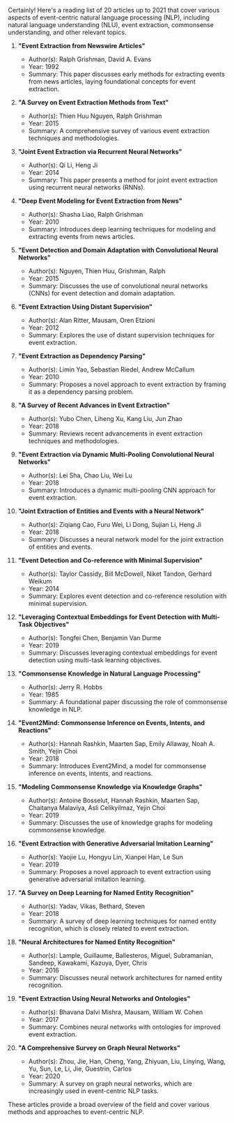 Certainly! Here's a reading list of 20 articles up to 2021 that cover various aspects of event-centric natural language processing (NLP), including natural language understanding (NLU), event extraction, commonsense understanding, and other relevant topics.

1. **"Event Extraction from Newswire Articles"**  
   - Author(s): Ralph Grishman, David A. Evans  
   - Year: 1992  
   - Summary: This paper discusses early methods for extracting events from news articles, laying foundational concepts for event extraction.

2. **"A Survey on Event Extraction Methods from Text"**  
   - Author(s): Thien Huu Nguyen, Ralph Grishman  
   - Year: 2015  
   - Summary: A comprehensive survey of various event extraction techniques and methodologies.

3. **"Joint Event Extraction via Recurrent Neural Networks"**  
   - Author(s): Qi Li, Heng Ji  
   - Year: 2014  
   - Summary: This paper presents a method for joint event extraction using recurrent neural networks (RNNs).

4. **"Deep Event Modeling for Event Extraction from News"**  
   - Author(s): Shasha Liao, Ralph Grishman  
   - Year: 2010  
   - Summary: Introduces deep learning techniques for modeling and extracting events from news articles.

5. **"Event Detection and Domain Adaptation with Convolutional Neural Networks"**  
   - Author(s): Nguyen, Thien Huu, Grishman, Ralph  
   - Year: 2015  
   - Summary: Discusses the use of convolutional neural networks (CNNs) for event detection and domain adaptation.

6. **"Event Extraction Using Distant Supervision"**  
   - Author(s): Alan Ritter, Mausam, Oren Etzioni  
   - Year: 2012  
   - Summary: Explores the use of distant supervision techniques for event extraction.

7. **"Event Extraction as Dependency Parsing"**  
   - Author(s): Limin Yao, Sebastian Riedel, Andrew McCallum  
   - Year: 2010  
   - Summary: Proposes a novel approach to event extraction by framing it as a dependency parsing problem.

8. **"A Survey of Recent Advances in Event Extraction"**  
   - Author(s): Yubo Chen, Liheng Xu, Kang Liu, Jun Zhao  
   - Year: 2018  
   - Summary: Reviews recent advancements in event extraction techniques and methodologies.

9. **"Event Extraction via Dynamic Multi-Pooling Convolutional Neural Networks"**  
   - Author(s): Lei Sha, Chao Liu, Wei Lu  
   - Year: 2018  
   - Summary: Introduces a dynamic multi-pooling CNN approach for event extraction.

10. **"Joint Extraction of Entities and Events with a Neural Network"**  
    - Author(s): Ziqiang Cao, Furu Wei, Li Dong, Sujian Li, Heng Ji  
    - Year: 2018  
    - Summary: Discusses a neural network model for the joint extraction of entities and events.

11. **"Event Detection and Co-reference with Minimal Supervision"**  
    - Author(s): Taylor Cassidy, Bill McDowell, Niket Tandon, Gerhard Weikum  
    - Year: 2014  
    - Summary: Explores event detection and co-reference resolution with minimal supervision.

12. **"Leveraging Contextual Embeddings for Event Detection with Multi-Task Objectives"**  
    - Author(s): Tongfei Chen, Benjamin Van Durme  
    - Year: 2019  
    - Summary: Discusses leveraging contextual embeddings for event detection using multi-task learning objectives.

13. **"Commonsense Knowledge in Natural Language Processing"**  
    - Author(s): Jerry R. Hobbs  
    - Year: 1985  
    - Summary: A foundational paper discussing the role of commonsense knowledge in NLP.

14. **"Event2Mind: Commonsense Inference on Events, Intents, and Reactions"**  
    - Author(s): Hannah Rashkin, Maarten Sap, Emily Allaway, Noah A. Smith, Yejin Choi  
    - Year: 2018  
    - Summary: Introduces Event2Mind, a model for commonsense inference on events, intents, and reactions.

15. **"Modeling Commonsense Knowledge via Knowledge Graphs"**  
    - Author(s): Antoine Bosselut, Hannah Rashkin, Maarten Sap, Chaitanya Malaviya, Asli Celikyilmaz, Yejin Choi  
    - Year: 2019  
    - Summary: Discusses the use of knowledge graphs for modeling commonsense knowledge.

16. **"Event Extraction with Generative Adversarial Imitation Learning"**  
    - Author(s): Yaojie Lu, Hongyu Lin, Xianpei Han, Le Sun  
    - Year: 2019  
    - Summary: Proposes a novel approach to event extraction using generative adversarial imitation learning.

17. **"A Survey on Deep Learning for Named Entity Recognition"**  
    - Author(s): Yadav, Vikas, Bethard, Steven  
    - Year: 2018  
    - Summary: A survey of deep learning techniques for named entity recognition, which is closely related to event extraction.

18. **"Neural Architectures for Named Entity Recognition"**  
    - Author(s): Lample, Guillaume, Ballesteros, Miguel, Subramanian, Sandeep, Kawakami, Kazuya, Dyer, Chris  
    - Year: 2016  
    - Summary: Discusses neural network architectures for named entity recognition.

19. **"Event Extraction Using Neural Networks and Ontologies"**  
    - Author(s): Bhavana Dalvi Mishra, Mausam, William W. Cohen  
    - Year: 2017  
    - Summary: Combines neural networks with ontologies for improved event extraction.

20. **"A Comprehensive Survey on Graph Neural Networks"**  
    - Author(s): Zhou, Jie, Han, Cheng, Yang, Zhiyuan, Liu, Linying, Wang, Yu, Sun, Le, Li, Jie, Guestrin, Carlos  
    - Year: 2020  
    - Summary: A survey on graph neural networks, which are increasingly used in event-centric NLP tasks.

These articles provide a broad overview of the field and cover various methods and approaches to event-centric NLP.